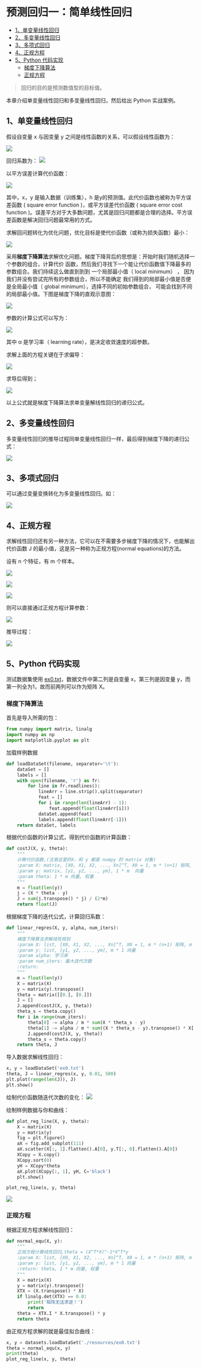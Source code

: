 # 预测回归一：简单线性回归

-   [1、单变量线性回归](#单变量线性回归)
-   [2、多变量线性回归](#多变量线性回归)
-   [3、多项式回归](#多项式回归)
-   [4、正规方程](#正规方程)
-   [5、Python 代码实现](#python-代码实现)
    -   [梯度下降算法](#梯度下降算法)
    -   [正规方程](#正规方程-1)

>回归的目的是预测数值型的目标值。

本章介绍单变量线性回归和多变量线性回归，然后给出 Python 实战案例。

## 1、单变量线性回归

假设自变量 x 与因变量 y 之间是线性函数的关系，可以假设线性函数为：

![](../resources/regression/1.png)

回归系数为：
![](../resources/regression/4.png)

以平方误差计算代价函数：

![](../resources/regression/2.png)

其中，x，y 是输入数据（训练集），h 是y的预测值。此代价函数也被称为平方误差函数 ( square error function )，或平方误差代价函数 ( square error cost function )。误差平方对于大多数问题，尤其是回归问题都是合理的选择。平方误差函数是解决回归问题最常用的方式。

求解回问题转化为优化问题，优化目标是使代价函数（或称为损失函数）最小：

![](../resources/regression/3.png)

采用**梯度下降算法**求解优化问题。梯度下降背后的思想是：开始时我们随机选择一个参数的组合，计算代价
函数，然后我们寻找下一个能让代价函数值下降最多的参数组合。我们持续这么做直到到到
一个局部最小值（ local minimum） ， 因为我们并没有尝试完所有的参数组合，所以不能确定
我们得到的局部最小值是否便是全局最小值（ global minimum），选择不同的初始参数组合，
可能会找到不同的局部最小值。下图是梯度下降的直观示意图：

![](../resources/regression/5_0.emf)

参数的计算公式可以写为：

![](../resources/regression/5.png)

其中 α 是学习率（ learning rate），是决定收敛速度的超参数。

求解上面的方程关键在于求偏导：

![](../resources/regression/60.png)

求导后得到；

![](../resources/regression/6.png)

以上公式就是梯度下降算法求单变量解线性回归的递归公式。


## 2、多变量线性回归
多变量线性回归的推导过程同单变量线性回归一样，最后得到梯度下降的递归公式：

![](../resources/regression/9.png)

## 3、多项式回归

可以通过变量变换转化为多变量线性回归。如：

![](../resources/regression/10.png)

## 4、正规方程
求解线性回归还有另一种方法，它可以在不需要多步梯度下降的情况下，也能解出代价函数 J 的最小值，这是另一种称为正规方程(normal equations)的方法。

设有 n 个特征，有 m 个样本。

![](../resources/regression/11.png)

![](../resources/regression/12.png)

![](../resources/regression/13.png)

则可以直接通过正规方程计算参数：

![](../resources/regression/14.png)

推导过程：

![](../resources/regression/18.png)


## 5、Python 代码实现

测试数据集使用 [ex0.txt](../resources/regression/ex0.txt)，数据文件中第二列是自变量 x，第三列是因变量 y，而第一列全为1，故而前两列可以作为矩阵 X。 

### 梯度下降算法
首先是导入所需的包：
```python
from numpy import matrix, linalg
import numpy as np
import matplotlib.pyplot as plt
```
加载样例数据
```python
def loadDataSet(filename, separator='\t'):
    dataSet = []
    labels = []
    with open(filename, 'r') as fr:
        for line in fr.readlines():
            lineArr = line.strip().split(separator)
            feat = []
            for i in range(len(lineArr) - 1):
                feat.append(float(lineArr[i]))
            dataSet.append(feat)
            labels.append(float(lineArr[-1]))
    return dataSet, labels
```

根据代价函数的计算公式，得到代价函数的计算函数：
```python
def costJ(X, y, theta):
    """
    计算代价函数,(注意这里的X，和 y 都是 numpy 的 matrix 对象)
    :param X: matrix, [X0, X1, X2, ..., Xn]^T, X0 = 1, m * (n+1) 矩阵, m 个样本，n个特征
    :param y: matrix, [y1, y2, ..., ym], 1 * m  向量
    :param theta: 1 * m 向量, 权重
    """
    m = float(len(y))
    j = (X * theta - y)
    J = sum(j.transpose() * j) / (2*m)
    return float(J)
```

根据梯度下降的迭代公式，计算回归系数：
```python
def linear_regres(X, y, alpha, num_iters):
    """
    梯度下降算法求解线性规划
    :param X: list, [X0, X1, X2, ..., Xn]^T, X0 = 1, m * (n+1) 矩阵, m 个样本，n个特征
    :param y: list, [y1, y2, ..., ym], m * 1 向量
    :param alpha: 学习率
    :param num_iters: 最大迭代次数
    :return:
    """
    m = float(len(y))
    X = matrix(X)
    y = matrix(y).transpose()
    theta = matrix([[0.], [0.]])
    J = []
    J.append(costJ(X, y, theta))
    theta_s = theta.copy()
    for i in range(num_iters):
        theta[0] -= alpha / m * sum(X * theta_s - y)
        theta[1] -= alpha / m * sum((X * theta_s - y).transpose() * X[:, 1])
        J.append(costJ(X, y, theta))
        theta_s = theta.copy()
    return theta, J
```
导入数据求解线性回归：
```python
x, y = loadDataSet('ex0.txt')
theta, J = linear_regres(x, y, 0.01, 500)
plt.plot(range(len(J)), J)
plt.show()
```
绘制代价函数随迭代次数的变化：
![](../resources/regression/costJ.png)

绘制样例数据与你和曲线：
```python
def plot_reg_line(X, y, theta):
    X = matrix(X)
    y = matrix(y)
    fig = plt.figure()
    aX = fig.add_subplot(111)
    aX.scatter(X[:, 1].flatten().A[0], y.T[:, 0].flatten().A[0])
    XCopy = X.copy()
    XCopy.sort(0)
    yH = XCopy*theta
    aX.plot(XCopy[:, 1], yH, C='black')
    plt.show()
```
```python
plot_reg_line(x, y, theta)
```
![](../resources/regression/regression.png)

### 正规方程

根据正规方程求解线性回归：
```python
def normal_equ(X, y):
    """
    正规方程计算线性回归,theta = (X^T*X)^-1*X^T*y
    :param X: list, [X0, X1, X2, ..., Xn]^T, X0 = 1, m * (n+1) 矩阵, m 个样本，n个特征
    :param y: list, [y1, y2, ..., ym], m * 1 向量
    :return: theta, 1 * m 向量, 权重
    """
    X = matrix(X)
    y = matrix(y).transpose()
    XTX = (X.transpose() * X)
    if linalg.det(XTX) == 0.0:
        print('矩阵无法求逆！')
        return
    theta = XTX.I * X.transpose() * y
    return theta
```
由正规方程求解的就是最佳拟合曲线：
```python
x, y = datasets.loadDataSet('./resources/ex0.txt')
theta = normal_equ(x, y)
print(theta)
plot_reg_line(x, y, theta)
```